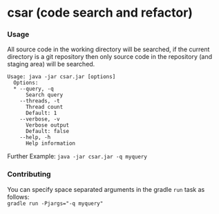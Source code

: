 csar (code search and refactor)
========

### Usage
All source code in the working directory will be searched, if the current directory is a git repository then only source
code in the repository (and staging area) will be searched.

```
Usage: java -jar csar.jar [options]
  Options:
  * --query, -q
      Search query
    --threads, -t
      Thread count
      Default: 1
    --verbose, -v
      Verbose output
      Default: false
    --help, -h
      Help information
```

Further Example: `java -jar csar.jar -q myquery`

### Contributing
You can specify space separated arguments in the gradle `run` task as follows:  
`gradle run -Pjargs="-q myquery"`
